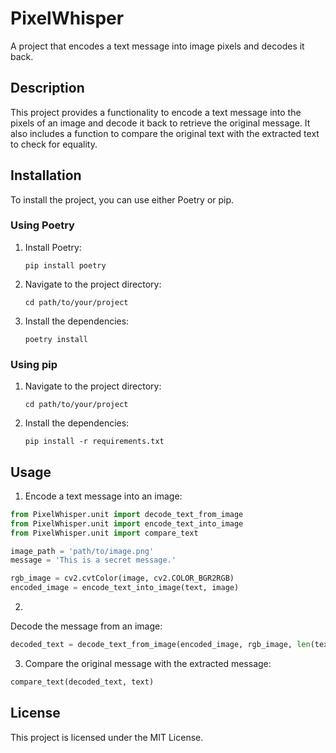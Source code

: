 # PixelWhisper

A project that encodes a text message into image pixels and decodes it back.

## Description

This project provides a functionality to encode a text message into the pixels of an image and decode it back to retrieve the original message. It also includes a function to compare the original text with the extracted text to check for equality.

## Installation

To install the project, you can use either Poetry or pip.

### Using Poetry

1. Install Poetry:

   ```shell
   pip install poetry
   ```

2. Navigate to the project directory:   
    ```shell
    cd path/to/your/project
    ```
3. Install the dependencies:
    ```shell
    poetry install
    ```

### Using pip

1. Navigate to the project directory:
    ```shell
    cd path/to/your/project
    ```

2. Install the dependencies:
    ```shell
    pip install -r requirements.txt
    ```

## Usage

1. Encode a text message into an image:
```python
from PixelWhisper.unit import decode_text_from_image
from PixelWhisper.unit import encode_text_into_image
from PixelWhisper.unit import compare_text

image_path = 'path/to/image.png'
message = 'This is a secret message.'

rgb_image = cv2.cvtColor(image, cv2.COLOR_BGR2RGB)
encoded_image = encode_text_into_image(text, image)
```

2. 

Decode the message from an image:
```python
decoded_text = decode_text_from_image(encoded_image, rgb_image, len(text))
```

3. Compare the original message with the extracted message:
```python
compare_text(decoded_text, text)
```

## License

This project is licensed under the MIT License.